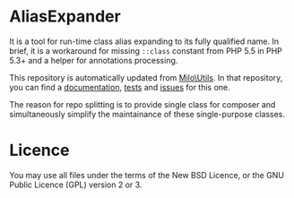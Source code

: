 AliasExpander
=============
It is a tool for run-time class alias expanding to its fully qualified name. In brief, it is a workaround for missing `::class` constant from PHP 5.5 in PHP 5.3+ and a helper for annotations processing.

This repository is automatically updated from [Milo\Utils](https://github.com/milo/utils). In that repository, you can find a [documentation](https://github.com/milo/utils#aliasexpander), [tests](https://github.com/milo/utils/tree/master/tests/Utils) and [issues](https://github.com/milo/utils/issues) for this one.

The reason for repo splitting is to provide single class for composer and simultaneously simplify the maintainance of these single-purpose classes.


Licence
=======
You may use all files under the terms of the New BSD Licence, or the GNU Public Licence (GPL) version 2 or 3.
